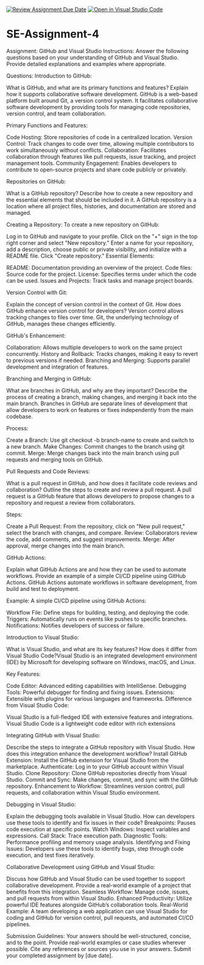 [![Review Assignment Due Date](https://classroom.github.com/assets/deadline-readme-button-22041afd0340ce965d47ae6ef1cefeee28c7c493a6346c4f15d667ab976d596c.svg)](https://classroom.github.com/a/GvXCZgfk)
[![Open in Visual Studio Code](https://classroom.github.com/assets/open-in-vscode-2e0aaae1b6195c2367325f4f02e2d04e9abb55f0b24a779b69b11b9e10269abc.svg)](https://classroom.github.com/online_ide?assignment_repo_id=15315199&assignment_repo_type=AssignmentRepo)
# SE-Assignment-4
Assignment: GitHub and Visual Studio
Instructions:
Answer the following questions based on your understanding of GitHub and Visual Studio. Provide detailed explanations and examples where appropriate.

Questions:
Introduction to GitHub:

What is GitHub, and what are its primary functions and features? Explain how it supports collaborative software development.
GitHub is a web-based platform built around Git, a version control system. It facilitates collaborative software development by providing tools for managing code repositories, version control, and team collaboration.

Primary Functions and Features:

Code Hosting: Store repositories of code in a centralized location.
Version Control: Track changes to code over time, allowing multiple contributors to work simultaneously without conflicts.
Collaboration: Facilitates collaboration through features like pull requests, issue tracking, and project management tools.
Community Engagement: Enables developers to contribute to open-source projects and share code publicly or privately.

Repositories on GitHub:

What is a GitHub repository? Describe how to create a new repository and the essential elements that should be included in it.
A GitHub repository is a location where all project files, histories, and documentation are stored and managed.

Creating a Repository:
To create a new repository on GitHub:

Log in to GitHub and navigate to your profile.
Click on the "+" sign in the top right corner and select "New repository."
Enter a name for your repository, add a description, choose public or private visibility, and initialize with a README file.
Click "Create repository."
Essential Elements:

README: Documentation providing an overview of the project.
Code files: Source code for the project.
License: Specifies terms under which the code can be used.
Issues and Projects: Track tasks and manage project boards.

Version Control with Git:

Explain the concept of version control in the context of Git. How does GitHub enhance version control for developers?
Version control allows tracking changes to files over time. Git, the underlying technology of GitHub, manages these changes efficiently.

GitHub's Enhancement:

Collaboration: Allows multiple developers to work on the same project concurrently.
History and Rollback: Tracks changes, making it easy to revert to previous versions if needed.
Branching and Merging: Supports parallel development and integration of features.

Branching and Merging in GitHub:

What are branches in GitHub, and why are they important? Describe the process of creating a branch, making changes, and merging it back into the main branch.
Branches in GitHub are separate lines of development that allow developers to work on features or fixes independently from the main codebase.

Process:

Create a Branch: Use git checkout -b branch-name to create and switch to a new branch.
Make Changes: Commit changes to the branch using git commit.
Merge: Merge changes back into the main branch using pull requests and merging tools on GitHub.

Pull Requests and Code Reviews:

What is a pull request in GitHub, and how does it facilitate code reviews and collaboration? Outline the steps to create and review a pull request.
A pull request is a GitHub feature that allows developers to propose changes to a repository and request a review from collaborators.

Steps:

Create a Pull Request: From the repository, click on "New pull request," select the branch with changes, and compare.
Review: Collaborators review the code, add comments, and suggest improvements.
Merge: After approval, merge changes into the main branch.

GitHub Actions:

Explain what GitHub Actions are and how they can be used to automate workflows. Provide an example of a simple CI/CD pipeline using GitHub Actions.
GitHub Actions automate workflows in software development, from build and test to deployment.

Example:
A simple CI/CD pipeline using GitHub Actions:

Workflow File: Define steps for building, testing, and deploying the code.
Triggers: Automatically runs on events like pushes to specific branches.
Notifications: Notifies developers of success or failure.

Introduction to Visual Studio:

What is Visual Studio, and what are its key features? How does it differ from Visual Studio Code?Visual Studio is an integrated development environment (IDE) by Microsoft for developing software on Windows, macOS, and Linux.

Key Features:

Code Editor: Advanced editing capabilities with IntelliSense.
Debugging Tools: Powerful debugger for finding and fixing issues.
Extensions: Extensible with plugins for various languages and frameworks.
Difference from Visual Studio Code:

Visual Studio is a full-fledged IDE with extensive features and integrations.
Visual Studio Code is a lightweight code editor with rich extensions

Integrating GitHub with Visual Studio:

Describe the steps to integrate a GitHub repository with Visual Studio. How does this integration enhance the development workflow?
Install GitHub Extension: Install the GitHub extension for Visual Studio from the marketplace.
Authenticate: Log in to your GitHub account within Visual Studio.
Clone Repository: Clone GitHub repositories directly from Visual Studio.
Commit and Sync: Make changes, commit, and sync with the GitHub repository.
Enhancement to Workflow:
Streamlines version control, pull requests, and collaboration within Visual Studio environment.

Debugging in Visual Studio:

Explain the debugging tools available in Visual Studio. How can developers use these tools to identify and fix issues in their code?
Breakpoints: Pauses code execution at specific points.
Watch Windows: Inspect variables and expressions.
Call Stack: Trace execution path.
Diagnostic Tools: Performance profiling and memory usage analysis.
Identifying and Fixing Issues:
Developers use these tools to identify bugs, step through code execution, and test fixes iteratively.

Collaborative Development using GitHub and Visual Studio:

Discuss how GitHub and Visual Studio can be used together to support collaborative development. Provide a real-world example of a project that benefits from this integration.
Seamless Workflow: Manage code, issues, and pull requests from within Visual Studio.
Enhanced Productivity: Utilize powerful IDE features alongside GitHub’s collaboration tools.
Real-World Example: A team developing a web application can use Visual Studio for coding and GitHub for version control, pull requests, and automated CI/CD pipelines.


Submission Guidelines:
Your answers should be well-structured, concise, and to the point.
Provide real-world examples or case studies wherever possible.
Cite any references or sources you use in your answers.
Submit your completed assignment by [due date].
